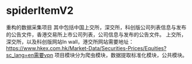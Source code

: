 # spiderItemV2
重构的数据采集项目
其中包括中国上交所，深交所，科创版公司列表信息与发布的公告文件，香港交易所上市公司列表，公司信息与发布的公告文件。
上交所，深交所，以及科创版网站In wall，港交所网站需要地址：https://www.hkex.com.hk/Market-Data/Securities-Prices/Equities?sc_lang=en需要vpn
项目模块分为爬虫模块，数据提取标准化模块，公共模块。
